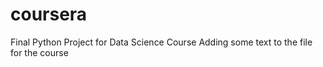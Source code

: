 # coursera
Final Python Project for Data Science Course
Adding some text to the file for the course
